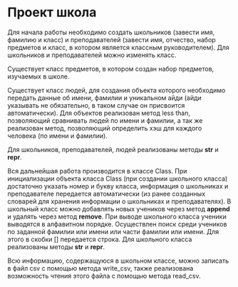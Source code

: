 # Проект школа

Для начала работы необходимо создать школьников (завести имя, фамилию и класс)
и преподавателей (завести имя, отчество, набор предметов и класс, в котором является
классным руководителем). Для школьников и преподавателей можно изменять класс.

Существует класс предметов, в котором создан набор предметов, изучаемых в школе.

Существует класс людей, для создания объекта которого необходимо передать данные
об имени, фамилии и уникальном айди (айди указывать не обязательно, в таком случае
он присвоится автоматически). Для объектов реализован метод less than,
позволяющий сравнивать людей по имени и фамилии, а так же реализован метод,
позволяющий определить хэш для каждого человека (по имени и фамилии).

Для школьников, преподавателей, людей реализованы методы __str__ и __repr__.

Вся дальнейшая работа производится в классе Class. При инициализации объекта
класса Class (при создании школьного класса) достаточно указать номер и букву
класса, информация о школьниках и преподавателе передается автоматически (из ранее
созданных словарей для хранения информации о школьниках и преподавателях).
В школьный класс можно добавлять новых учеников через метод __append__ 
и удалять через метод __remove__.
При выводе школьного класса ученики выводятся в алфавитном порядке.
Осуществлен поиск среди учеников по заданной фамилии или имени
или части фамилии или имени. Для этого в скобки [] передается строка.
Для школьного класса реализованы методы __str__ и __repr__.

Всю информацию, содержащуюся в школьном классе, можно записать в файл csv
с помощью метода write_csv, также реализована возможность чтения этого файла
с помощью метода read_csv.

